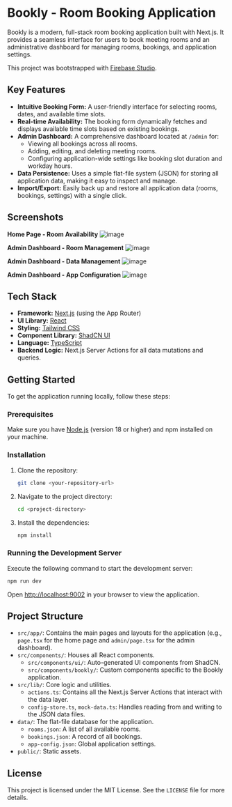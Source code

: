 # Bookly - Room Booking Application

Bookly is a modern, full-stack room booking application built with Next.js. It provides a seamless interface for users to book meeting rooms and an administrative dashboard for managing rooms, bookings, and application settings.

This project was bootstrapped with [Firebase Studio](https://firebase.google.com/studio).

## Key Features

- **Intuitive Booking Form:** A user-friendly interface for selecting rooms, dates, and available time slots.
- **Real-time Availability:** The booking form dynamically fetches and displays available time slots based on existing bookings.
- **Admin Dashboard:** A comprehensive dashboard located at `/admin` for:
  - Viewing all bookings across all rooms.
  - Adding, editing, and deleting meeting rooms.
  - Configuring application-wide settings like booking slot duration and workday hours.
- **Data Persistence:** Uses a simple flat-file system (JSON) for storing all application data, making it easy to inspect and manage.
- **Import/Export:** Easily back up and restore all application data (rooms, bookings, settings) with a single click.

## Screenshots

**Home Page - Room Availability**
![image](https://github.com/user-attachments/assets/637e4b09-d528-4e83-bbda-add17e2637e1)


**Admin Dashboard - Room Management**
![image](https://github.com/user-attachments/assets/a80794e9-f1f3-4d8b-be81-1f8752e138f9)


**Admin Dashboard - Data Management**
![image](https://github.com/user-attachments/assets/5d27b2d8-97a3-4e8d-bd38-708da55ffd40)


**Admin Dashboard - App Configuration**
![image](https://github.com/user-attachments/assets/8bf8bd61-acb2-48e2-a981-25cb2f5e3c64)


## Tech Stack

- **Framework:** [Next.js](https://nextjs.org/) (using the App Router)
- **UI Library:** [React](https://reactjs.org/)
- **Styling:** [Tailwind CSS](https://tailwindcss.com/)
- **Component Library:** [ShadCN UI](https://ui.shadcn.com/)
- **Language:** [TypeScript](https://www.typescriptlang.org/)
- **Backend Logic:** Next.js Server Actions for all data mutations and queries.

## Getting Started

To get the application running locally, follow these steps:

### Prerequisites

Make sure you have [Node.js](https://nodejs.org/) (version 18 or higher) and npm installed on your machine.

### Installation

1.  Clone the repository:
    ```bash
    git clone <your-repository-url>
    ```
2.  Navigate to the project directory:
    ```bash
    cd <project-directory>
    ```
3.  Install the dependencies:
    ```bash
    npm install
    ```

### Running the Development Server

Execute the following command to start the development server:

```bash
npm run dev
```

Open [http://localhost:9002](http://localhost:9002) in your browser to view the application.

## Project Structure

- `src/app/`: Contains the main pages and layouts for the application (e.g., `page.tsx` for the home page and `admin/page.tsx` for the admin dashboard).
- `src/components/`: Houses all React components.
  - `src/components/ui/`: Auto-generated UI components from ShadCN.
  - `src/components/bookly/`: Custom components specific to the Bookly application.
- `src/lib/`: Core logic and utilities.
  - `actions.ts`: Contains all the Next.js Server Actions that interact with the data layer.
  - `config-store.ts`, `mock-data.ts`: Handles reading from and writing to the JSON data files.
- `data/`: The flat-file database for the application.
  - `rooms.json`: A list of all available rooms.
  - `bookings.json`: A record of all bookings.
  - `app-config.json`: Global application settings.
- `public/`: Static assets.

## License

This project is licensed under the MIT License. See the `LICENSE` file for more details.
